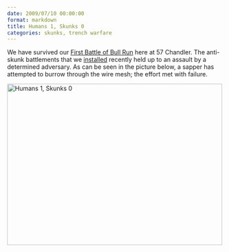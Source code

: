 ```yaml
---
date: 2009/07/10 00:00:00
format: markdown
title: Humans 1, Skunks 0
categories: skunks, trench warfare
---
```

We have survived our <a href="http://en.wikipedia.org/wiki/First_Battle_of_Bull_Run">First Battle of Bull Run</a> here at 57 Chandler. The anti-skunk battlements that we <a href="http://pingswept.org/2009/06/01/opening-salvo-in-the-great-skunk-war-of-2009/">installed</a> recently held up to an assault by a determined adversary. As can be seen in the picture below, a sapper has attempted to burrow through the wire mesh; the effort met with failure.

<a href="http://www.flickr.com/photos/pingswept/3621723697/" title="Humans 1, Skunks 0 by Brandon Stafford, on Flickr"><img src="http://farm3.static.flickr.com/2467/3621723697_1a1cf7ed6d.jpg" width="500" height="375" alt="Humans 1, Skunks 0" /></a>
